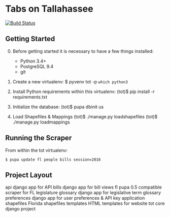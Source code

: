 Tabs on Tallahassee
===================

[![Build Status](https://travis-ci.org/jamesturk/tot.svg)](https://travis-ci.org/jamesturk/tot)

Getting Started
---------------

0) Before getting started it is necessary to have a few things installed:
    * Python 3.4+
    * PostgreSQL 9.4
    * git

1) Create a new virtualenv:
    $ pyvenv tot -p `which python3`

2) Install Python requirements within this virtualenv:
    (tot)$ pip install -r requirements.txt

3) Initialize the database:
    (tot)$ pupa dbinit us

4) Load Shapefiles & Mappings
    (tot)$ ./manage.py loadshapefiles
    (tot)$ ./manage.py loadmappings


Running the Scraper
-------------------

From within the tot virtualenv:

    $ pupa update fl people bills session=2016

Project Layout
--------------

api
    django app for API
bills
    django app for bill views
fl
    pupa 0.5 compatible scraper for FL legislature
glossary
    django app for legislative term glossary
preferences
    django app for user preferences & API key application
shapefiles
    Florida shapefiles
templates
    HTML templates for website
tot
    core django project

